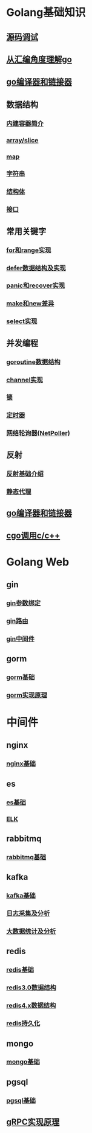 # Golang基础知识  
## [源码调试](./md/base/source/debug.md)  
## [从汇编角度理解go](https://github.com/ymm135/TD4-4BIT-CPU/blob/master/go-asm.md) 
## [go编译器和链接器](https://github.com/ymm135/go-build)  

## 数据结构
### [内建容器简介](https://github.com/ymm135/go-coding/blob/main/docs/3_%E5%86%85%E5%BB%BA%E5%AE%B9%E5%99%A8.md)  
### [array/slice](md/base/array/array-slice.md)  
### [map](./md/base/map/map.md)
### [字符串](./md/base/string/string.md)  
### [结构体](md/base/object/struct.md)    
### [接口](md/base/object/interface.md)  

## 常用关键字  
### [for和range实现](md/base/keyword/for-range.md)  
### [defer数据结构及实现](md/base/keyword/defer.md)    
### [panic和recover实现](md/base/keyword/panic-and-recover.md)  
### [make和new差异](md/base/keyword/make-vs-new.md)   
### [select实现](md/base/keyword/select.md)

## 并发编程
### [goroutine数据结构](md/base/concurrent/goroutine.md)  
### [channel实现](md/base/concurrent/channel.md)  
### [锁](md/base/concurrent/lock.md)  
### [定时器](md/base/concurrent/timer.md)
### [网络轮询器(NetPoller)](md/base/concurrent/net-poller.md)

## 反射
### [反射基础介绍](https://github.com/ymm135/go-coding/blob/main/lang/reflect/README.md)  
### [静态代理](md/base/reflect/static-proxy.md)

## [go编译器和链接器](https://github.com/ymm135/go-build)  
## [cgo调用c/c++](https://github.com/ymm135/go-coding/blob/main/lang/c_cpp/README.md)     


# Golang Web
## gin
### [gin参数绑定](./md/web/gin/gin-bind.md)  
### [gin路由](./md/web/gin/gin-router.md)    
### [gin中间件](./md/web/gin/gin-middleware.md)    

## gorm  
### [gorm基础]()
### [gorm实现原理]()  

# 中间件
## nginx
### [nginx基础](md/middleware/nginx/nginx-base.md)  

## es 
### [es基础](md/middleware/es/es-base.md)
### [ELK](md/middleware/es/elk.md)  

## rabbitmq
### [rabbitmq基础](md/middleware/rabbitmq/rabbitmq-bases.md)

## kafka  
### [kafka基础](md/middleware/kafka/kafka-base.md)  
### [日志采集及分析](md/middleware/kafka/kafka-log.md)  
### [大数据统计及分析](md/middleware/kafka/kafka-bigdata.md)   

## redis
### [redis基础](md/middleware/redis/redis-base.md)
### [redis3.0数据结构](./md/middleware/redis/redis-data-structure.md)  
### [redis4.x数据结构](./md/middleware/redis/redis4-data-structure.md)
### [redis持久化](./md/middleware/redis/redis-db.md)  

## mongo  
### [mongo基础](md/middleware/mongo/mongo-base.md)  

## pgsql
### [pgsql基础](md/middleware/pgsql/pgsql-base.md)  

## [gRPC实现原理](https://github.com/ymm135/go-coding/blob/main/lang/rpc/grpc/README.md)   
